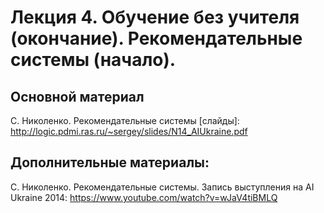 # Лекция 4. Обучение без учителя (окончание). Рекомендательные системы (начало).

## Основной материал

С. Николенко. Рекомендательные системы [слайды]: http://logic.pdmi.ras.ru/~sergey/slides/N14_AIUkraine.pdf

## Дополнительные материалы:

С. Николенко. Рекомендательные системы. Запись выступления на AI Ukraine 2014: https://www.youtube.com/watch?v=wJaV4tiBMLQ
